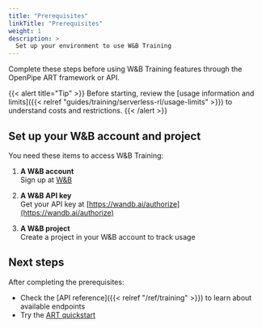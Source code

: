 ```yaml
---
title: "Prerequisites"
linkTitle: "Prerequisites"
weight: 1
description: >
  Set up your environment to use W&B Training
---
```


Complete these steps before using W&B Training features through the OpenPipe ART framework or API.

{{< alert title="Tip" >}}
Before starting, review the [usage information and limits]({{< relref "guides/training/serverless-rl/usage-limits" >}}) to understand costs and restrictions.
{{< /alert >}}

## Set up your W&B account and project

You need these items to access W&B Training:

1. **A W&B account**  
   Sign up at [W&B](https://app.wandb.ai/login?signup=true)

2. **A W&B API key**  
   Get your API key at [https://wandb.ai/authorize](https://wandb.ai/authorize)

3. **A W&B project**  
   Create a project in your W&B account to track usage

## Next steps

After completing the prerequisites:

* Check the [API reference]({{< relref "/ref/training" >}}) to learn about available endpoints
* Try the [ART quickstart](https://art.openpipe.ai/getting-started/quick-start)
